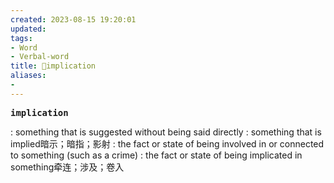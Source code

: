 ```yaml
---
created: 2023-08-15 19:20:01
updated: 
tags: 
- Word
- Verbal-word
title: 🚩implication
aliases:
- 
---
```


<pre><strong>implication</strong></pre>
: something that is suggested without being said directly : something that is implied暗示；暗指；影射
: the fact or state of being involved in or connected to something (such as a crime) : the fact or state of being implicated in something牵连；涉及；卷入